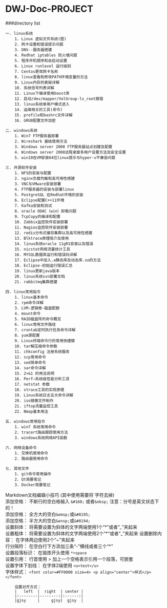 # DWJ-Doc-PROJECT

###directory list
```
一. linux系统
    1. Linux 虚拟文件系统(图)
    2. 网卡设置和错误提示问题
    3. DNS--服务器搭建
    4. Redhat iptables 防火墙问题
    5. 程序开机顺序和自启动设置
    6. Linux runlevel 运行级别
    7. Centos更改网卡名称
    8. linux查看和修改PATH环境变量的方法
    9. Linux内存的奥秘详解
    10. 系统信号列表详解
    11. Linux下编译使用boost库
    12. 启动/dev/mapper/VolGroup-lv_root报错
    13. linux系统单用户模式进入
    14. 运维相关的工具(命令)
    15. profile和bashrc文件详解
    16. GRUB配置文件加密

二. windows系统
    1. Win7 FTP服务器部署
    2. Wireshark 基础使用方法
    3. Windows server 2008 FTP服务器站点创建及配置
    4. Windows server 2008远程桌面多用户设置方法及安全设置
    5. win10在VM安装64位linux提示与hyper-v不兼容问题

三. 开源软件安装
    1. NFS的安装与配置
    2. nginx负载均衡和高可用性搭建
    3. VNC与VMware安装部署
    4. FTP服务器的安装与部署linux
    5. PostgreSQL 在Redhat环境的安装
    6. Eclipse配置C++11环境
    7. Kafka安装和测试
    8. oracle ODAC（win）卸载问题
    9. TcpCopy的编译和配置
    10. Zabbix监控软件安装部署
    11. Nagios监控软件安装部署
    12. redis分布式缓存集群以及高可用性搭建
    13. Blktrace原理简介及使用
    14. linux系统oracle 11gR1安装以及错误
    15. nicstat网络流量统计工具
    16. MYSQL数据库运行和错误码详解
    17. Eclipse中加入.a静态库及动态库.so的方法
    18. Eclipse-初始运行错误汇总
    19. linux更新java版本
    20. linux系统svn部署文档
    21. rabbitmq集群搭建

四. linux常用指令
    1. linux基本命令
    2. rpm命令详解
    3. LVM-逻辑卷-磁盘配额
    4. mount命令
    5. RAID磁盘阵列命令概览
    6. linux常用文件路径
    7. crontab定时执行任务命令详解
    8. yum源配置
    9. Linux终端命令行的常用快捷键
    10. tar解压缩命令参数
    11. chkconfig 注册系统服务
    12. scp常用命令
    13. sed简单命令
    14. sar命令详解
    15. 2>&1 的用法说明
    16. Perf—系统级性能分析工具
    17. netstat 参数
    18. strace工具的实现原理
    19. Linux系统日志五大命令详解
    20. iso镜像文件制作
    21. iftop流量监控工具
    22. Nmap基本用法

五. windows常用指令
    1. win7 系统常用命令
    2. tracert路由跟踪使用方法
    3. windows系统网络API函数

六. 网络设备命令
    1. 交换机使用命令
    2. 路由器使用命令

七. 其他文件
    1. git命令常用操作
    2. Qt简要笔记
    3. Docker简要笔记
```


Markdown文档编辑小技巧 (其中使用需要将\`字符去掉)<br>
添加空格： 不断行的空白格输入 `&#160;` 或者`&nbsp;`  注意：分号是英文状态下的！  <br>
添加空格： 全方大的空白`&emsp;`或`&#8195;`  <br>
添加空格： 半方大的空白`&ensp;`或`&#8194;`  <br>
设置斜体： 将需要设置为斜体的文字两端使用1个“\*”或者“\_”夹起来   <br>
设置粗体： 将需要设置为斜体的文字两端使用2个“\*”或者“\_”夹起来
设置删除内容：  在字体两边使用2个“~”夹起来   <br>
行分隔符： 在空白行下方添加三条“-”横线或者三个“\*”  <br>
设置段落标识：  在锻炼开头使用 `*+space`  <br>
设置引用： 行首使用 > 加上一个空格表示引用一个段落，可嵌套  <br>
设置字体下划线：  在字体2端使用 `<u>test</u>`  <br>
字体样式： `<font color=#FF0000 size=4> <p align="center">样式</p></font>`  <br>
```
    设置对齐方式：
    |   left  |  right  | center |
    |:--------|--------:|:------:|
    |gjsy     |     gjsy|  gjsy  |
```
